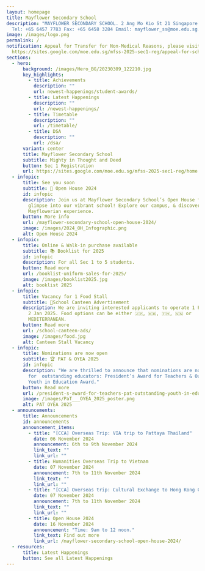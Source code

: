 ```yaml
---
layout: homepage
title: Mayflower Secondary School
description: "MAYFLOWER SECONDARY SCHOOL. 2 Ang Mo Kio St 21 Singapore 569384
  Tel: +65 6457 7783 Fax: +65 6458 3284 Email: mayflower_ss@moe.edu.sg."
image: /images/logo.png
permalink: /
notification: Appeal for Transfer for Non-Medical Reasons, please visit
  https://sites.google.com/moe.edu.sg/mfss-2025-sec1-reg/appeal-for-school-transfer#h.utx7mkc0m6jk
sections:
  - hero:
      background: /images/Hero_BG/20230309_122210.jpg
      key_highlights:
        - title: Achievements
          description: ""
          url: newest-happenings/student-awards/
        - title: Latest Happenings
          description: ""
          url: /newest-happenings/
        - title: Timetable
          description: ""
          url: /timetable/
        - title: DSA
          description: ""
          url: /dsa/
      variant: center
      title: Mayflower Secondary School
      subtitle: Mighty in Thought and Deed
      button: Sec 1 Registration
      url: https://sites.google.com/moe.edu.sg/mfss-2025-sec1-reg/home
  - infopic:
      title: See you soon
      subtitle: 🏫 Open House 2024
      id: infopic
      description: Join us at Mayflower Secondary School’s Open House for an exciting
        glimpse into our vibrant school! Explore our campus, & discover the
        Mayflowerian experience.
      button: More info
      url: /mayflower-secondary-school-open-house-2024/
      image: /images/2024_OH_Infographic.png
      alt: Open House 2024
  - infopic:
      title: Online & Walk-in purchase available
      subtitle: 📚 Booklist for 2025
      id: infopic
      description: For all Sec 1 to 5 students.
      button: Read more
      url: /booklist-uniform-sales-for-2025/
      image: /images/booklist2025.jpg
      alt: booklist 2025
  - infopic:
      title: Vacancy for 1 Food Stall
      subtitle: 🍴School Canteen Advertisement
      description: We are inviting interested applicants to operate 1 Food Stall from
        2 Jan 2025. Food options can be either 🇯🇵, 🇰🇷, 🇹🇭, 🇻🇳 or
        MEDITERRANEAN.
      button: Read more
      url: /school-canteen-ads/
      image: /images/food.jpg
      alt: Canteen Stall Vacancy
  - infopic:
      title: Nominations are now open
      subtitle: 🏆 PAT & OYEA 2025
      id: infopic
      description: "We are thrilled to announce that nominations are now open
        for  outstanding educators: President’s Award for Teachers & Outstanding
        Youth in Education Award."
      button: Read more
      url: /president-s-award-for-teachers-pat-outstanding-youth-in-education-award-oyea-2025/
      image: /images/PaT___OYEA_2025_poster.png
      alt: PAT OYEA 2025
  - announcements:
      title: Announcements
      id: announcements
      announcement_items:
        - title: "[CCA] Overseas Trip: VIA trip to Pattaya Thailand"
          date: 06 November 2024
          announcement: 6th to 9th November 2024
          link_text: ""
          link_url: ""
        - title: Humanities Overseas Trip to Vietnam
          date: 07 November 2024
          announcement: 7th to 11th November 2024
          link_text: ""
          link_url: ""
        - title: "[CCA] Overseas trip: Cultural Exchange to Hong Kong China"
          date: 07 November 2024
          announcement: 7th to 11th November 2024
          link_text: ""
          link_url: ""
        - title: Open House 2024
          date: 16 November 2024
          announcement: "Time: 9am to 12 noon."
          link_text: Find out more
          link_url: /mayflower-secondary-school-open-house-2024/
  - resources:
      title: Latest Happenings
      button: See all Latest Happenings
---
```

